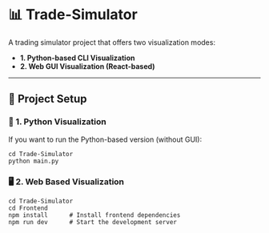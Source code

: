 # 📊 Trade-Simulator

A trading simulator project that offers two visualization modes:
- **1. Python-based CLI Visualization**
- **2. Web GUI Visualization (React-based)**

---

## 🔧 Project Setup

### 🐍 1. Python  Visualization

If you want to run the Python-based version (without GUI):

```
cd Trade-Simulator
python main.py
```


### 🖥️ 2. Web Based Visualization
```
cd Trade-Simulator
cd Frontend
npm install      # Install frontend dependencies
npm run dev      # Start the development server
```
